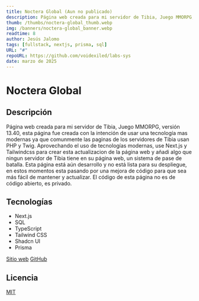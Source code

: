 ```yaml
---
title: Noctera Global (Aun no publicado)
description: Página web creada para mi servidor de Tibia, Juego MMORPG, versión 13.40, esta página fue creada con la intención de usar una tecnología mas modernas ya que comunmente las paginas de los servidores de Tibia usan PHP y Twig. Aprovechando el uso de tecnologías modernas, use Next.js y Tailwindcss para crear esta actualizacion de la página web y añadi algo que ningun servidor de Tibia tiene en su página web, un sistema de pase de batalla. Esta página está aún desarrollo y no está lista para su despliegue, en estos momentos esta pasando por una mejora de código para que sea más fácil de mantener y actualizar. El código de esta página no es de código abierto, es privado.
thumb: /thumbs/noctera-global_thumb.webp
img: /banners/noctera-global_banner.webp
readtime: 8
author: Jesús Jalomo
tags: [fullstack, nextjs, prisma, sql]
URL: "#"
repoURL: https://github.com/voidexiled/labs-sys
date: marzo de 2025
---
```


# Noctera Global

## Descripción

Página web creada para mi servidor de Tibia, Juego MMORPG, versión 13.40, esta página fue creada con la intención de usar una tecnología mas modernas ya que comunmente las paginas de los servidores de Tibia usan PHP y Twig. Aprovechando el uso de tecnologías modernas, use Next.js y Tailwindcss para crear esta actualizacion de la página web y añadi algo que ningun servidor de Tibia tiene en su página web, un sistema de pase de batalla. Esta página está aún desarrollo y no está lista para su despliegue, en estos momentos esta pasando por una mejora de código para que sea más fácil de mantener y actualizar. El código de esta página no es de código abierto, es privado.

## Tecnologías

- Next.js
- SQL
- TypeScript
- Tailwind CSS
- Shadcn UI
- Prisma


[Sitio web](https://labs-sys.vercel.app/)
[GitHub](https://github.com/voidexiled/labs-sys)

## Licencia

[MIT](https://github.com/voidexiled/labs-sys/blob/main/LICENSE)
